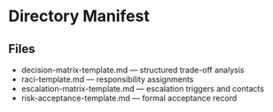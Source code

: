 # Directory Manifest

## Files
- decision-matrix-template.md — structured trade-off analysis
- raci-template.md — responsibility assignments
- escalation-matrix-template.md — escalation triggers and contacts
- risk-acceptance-template.md — formal acceptance record

